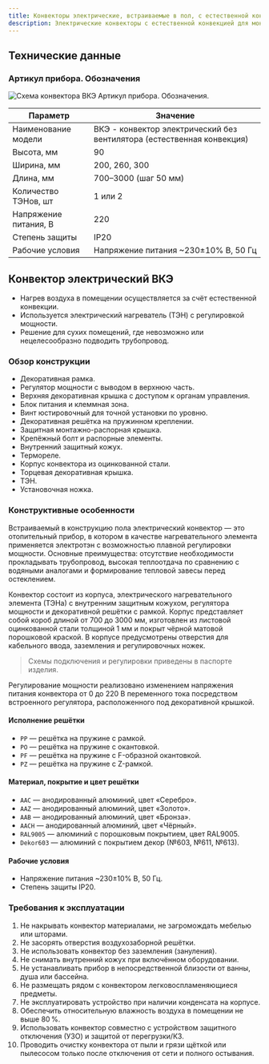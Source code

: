 ```yaml
---
title: Конвекторы электрические, встраиваемые в пол, с естественной конвекцией (ВКЭ)
description: Электрические конвекторы с естественной конвекцией для монтажа в пол. Характеристики, конструкция и требования по эксплуатации.
---
```




## Технические данные

### Артикул прибора. Обозначения

![Схема конвектора ВКЭ](https://docs.wilma.ru/images/vke/vke-artikul.webp)
Артикул прибора. Обозначения.

| Параметр | Значение |
| --- | --- |
| Наименование модели | ВКЭ - конвектор электрический без вентилятора (естественная конвекция) |
| Высота, мм | 90 |
| Ширина, мм | 200, 260, 300 |
| Длина, мм | 700–3000 (шаг 50 мм) |
| Количество ТЭНов, шт | 1 или 2 |
| Напряжение питания, В | 220 |
| Степень защиты | IP20 |
| Рабочие условия | Напряжение питания ~230±10% В, 50 Гц |

## Конвектор электрический ВКЭ

- Нагрев воздуха в помещении осуществляется за счёт естественной конвекции.
- Используется электрический нагреватель (ТЭН) с регулировкой мощности.
- Решение для сухих помещений, где невозможно или нецелесообразно подводить трубопровод.


### Обзор конструкции

- Декоративная рамка.
- Регулятор мощности с выводом в верхнюю часть.
- Верхняя декоративная крышка с доступом к органам управления.
- Блок питания и клеммная зона.
- Винт юстировочный для точной установки по уровню.
- Декоративная решётка на пружинном креплении.
- Защитная монтажно-распорная крышка.
- Крепёжный болт и распорные элементы.
- Внутренний защитный кожух.
- Термореле.
- Корпус конвектора из оцинкованной стали.
- Торцевая декоративная крышка.
- ТЭН.
- Установочная ножка.

### Конструктивные особенности

Встраиваемый в конструкцию пола электрический конвектор — это отопительный прибор, в котором в качестве нагревательного элемента применяется электротэн с возможностью плавной регулировки мощности. Основные преимущества: отсутствие необходимости прокладывать трубопровод, высокая теплоотдача по сравнению с водяными аналогами и формирование тепловой завесы перед остеклением.

Конвектор состоит из корпуса, электрического нагревательного элемента (ТЭНа) с внутренним защитным кожухом, регулятора мощности и декоративной решётки с рамкой. Корпус представляет собой короб длиной от 700 до 3000 мм, изготовлен из листовой оцинкованной стали толщиной 1 мм и покрыт чёрной матовой порошковой краской. В корпусе предусмотрены отверстия для кабельного ввода, заземления и регулировочных ножек.

> Схемы подключения и регулировки приведены в паспорте изделия.

Регулирование мощности реализовано изменением напряжения питания конвектора от 0 до 220 В переменного тока посредством встроенного регулятора, расположенного под декоративной крышкой.


#### Исполнение решётки

- `PP` — решётка на пружине с рамкой.
- `PO` — решётка на пружине с окантовкой.
- `PF` — решётка на пружине с F-образной окантовкой.
- `PZ` — решётка на пружине с Z-рамкой.

#### Материал, покрытие и цвет решётки

- `AAC` — анодированный алюминий, цвет «Серебро».
- `AAZ` — анодированный алюминий, цвет «Золото».
- `AAB` — анодированный алюминий, цвет «Бронза».
- `AACH` — анодированный алюминий, цвет «Чёрный».
- `RAL9005` — алюминий с порошковым покрытием, цвет RAL9005.
- `Dekor603` — алюминий с покрытием декор (№603, №611, №613).

#### Рабочие условия

- Напряжение питания ~230±10% В, 50 Гц.
- Степень защиты IP20.


### Требования к эксплуатации

1. Не накрывать конвектор материалами, не загромождать мебелью или шторами.
2. Не засорять отверстия воздухозаборной решётки.
3. Не использовать конвектор без заземления (зануления).
4. Не снимать внутренний кожух при включённом оборудовании.
5. Не устанавливать прибор в непосредственной близости от ванны, душа или бассейна.
6. Не размещать рядом с конвектором легковоспламеняющиеся предметы.
7. Не эксплуатировать устройство при наличии конденсата на корпусе.
8. Обеспечить относительную влажность воздуха в помещении не выше 80 %.
9. Использовать конвектор совместно с устройством защитного отключения (УЗО) и защитой от перегрузки/КЗ.
10. Проводить очистку конвектора от пыли и грязи щёткой или пылесосом только после отключения от сети и полного остывания.
